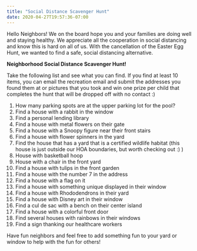 ```yaml
---
title: "Social Distance Scavenger Hunt"
date: 2020-04-27T19:57:36-07:00
---
```


Hello Neighbors! We on the board hope you and your families are doing well and staying healthy. We appreciate all the cooperation in social distancing and know this is hard on all of us. With the cancellation of the Easter Egg Hunt, we wanted to find a safe, social distancing alternative. 

**Neighborhood Social Distance Scavenger Hunt!**

Take the following list and see what you can find. If you find at least 10 items, you can email the recreation email and submit the addresses you found them at or pictures that you took and win one prize per child that completes the hunt that will be dropped off with no contact :) 

1. How many parking spots are at the upper parking lot for the pool?
2. Find a house with a rabbit in the window 
3. Find a personal lending library 
4. Find a house with metal flowers on their gate 
5. Find a house with a Snoopy figure near their front stairs 
6. Find a house with flower spinners in the yard
7. Find the house that has a yard that is a certified wildlife habitat (this house is just outside our HOA boundaries, but worth checking out :) )
8. House with basketball hoop
9. House with a chair in the front yard
10. Find a house with tulips in the front garden
11. Find a house with the number 7 in the address
12. Find a house with a flag on it
13. Find a house with something unique displayed in their window
14. Find a house with Rhododendrons in their yard
15. Find a house with Disney art in their window
16. Find a cul de sac with a bench on their center island
18. Find a house with a colorful front door
19. Find several houses with rainbows in their windows
20. Find a sign thanking our healthcare workers

Have fun neighbors and feel free to add something fun to your yard or window to help with the fun for others!

